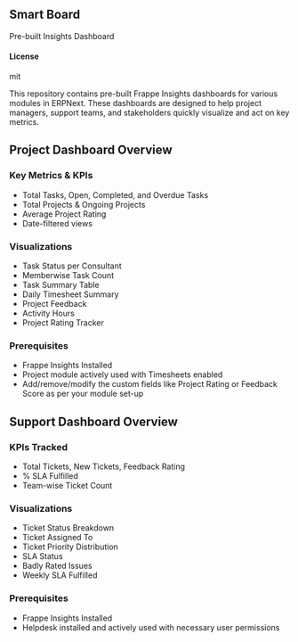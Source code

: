 ## Smart Board

Pre-built Insights Dashboard

#### License

mit

This repository contains pre-built Frappe Insights dashboards for various modules in ERPNext. 
These dashboards are designed to help project managers, support teams, and stakeholders quickly visualize and act on key metrics.

## Project Dashboard Overview

### Key Metrics & KPIs

* Total Tasks, Open, Completed, and Overdue Tasks
* Total Projects & Ongoing Projects
* Average Project Rating
* Date-filtered views

### Visualizations

* Task Status per Consultant
* Memberwise Task Count
* Task Summary Table
* Daily Timesheet Summary
* Project Feedback
* Activity Hours
* Project Rating Tracker

### Prerequisites

* Frappe Insights Installed
* Project module actively used with Timesheets enabled
* Add/remove/modify the custom fields like Project Rating or Feedback Score as per your module set-up

## Support Dashboard Overview

### KPIs Tracked

* Total Tickets, New Tickets, Feedback Rating
* % SLA Fulfilled
* Team-wise Ticket Count

### Visualizations

* Ticket Status Breakdown
* Ticket Assigned To
* Ticket Priority Distribution
* SLA Status
* Badly Rated Issues
* Weekly SLA Fulfilled

### Prerequisites

* Frappe Insights Installed
* Helpdesk installed and actively used with necessary user permissions
